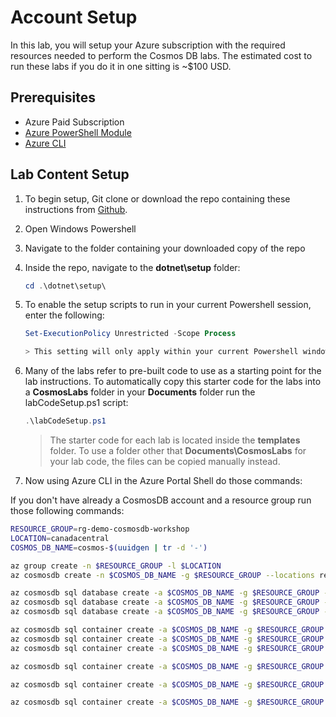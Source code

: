 # Account Setup

In this lab, you will setup your Azure subscription with the required resources needed to perform the Cosmos DB labs. The estimated cost to run these labs if you do it in one sitting is ~$100 USD.

## Prerequisites

- Azure Paid Subscription
- [Azure PowerShell Module](https://docs.microsoft.com/en-us/powershell/azure/install-az-ps)
- [Azure CLI](https://learn.microsoft.com/en-us/cli/azure/install-azure-cli-windows?pivots=winget)

## Lab Content Setup

1. To begin setup, Git clone or download the repo containing these instructions from [Github](https://github.com/AzureCosmosDB/labs).

2. Open Windows Powershell
3. Navigate to the folder containing your downloaded copy of the repo
4. Inside the repo, navigate to the **dotnet\setup** folder:

   ```powershell
   cd .\dotnet\setup\
   ```

5. To enable the setup scripts to run in your current Powershell session, enter the following:

   ```powershell
   Set-ExecutionPolicy Unrestricted -Scope Process

   > This setting will only apply within your current Powershell window.

6. Many of the labs refer to pre-built code to use as a starting point for the lab instructions. To automatically copy this starter code for the labs into a **CosmosLabs** folder in your **Documents** folder run the labCodeSetup.ps1 script:

   ```powershell
   .\labCodeSetup.ps1
   ```

   > The starter code for each lab is located inside the **templates** folder. To use a folder other that **Documents\CosmosLabs** for your lab code, the files can be copied manually instead.

7. Now using Azure CLI in the Azure Portal Shell do those commands:

If you don't have already a CosmosDB account and a resource group run those following commands:

```bash
RESOURCE_GROUP=rg-demo-cosmosdb-workshop
LOCATION=canadacentral
COSMOS_DB_NAME=cosmos-$(uuidgen | tr -d '-')

az group create -n $RESOURCE_GROUP -l $LOCATION
az cosmosdb create -n $COSMOS_DB_NAME -g $RESOURCE_GROUP --locations regionName=$LOCATION failoverPriority=0 
```

```bash
az cosmosdb sql database create -a $COSMOS_DB_NAME -g $RESOURCE_GROUP -n 'NutritionDatabase' --throughput 1000
az cosmosdb sql database create -a $COSMOS_DB_NAME -g $RESOURCE_GROUP -n 'StoreDatabase' --throughput 1000
az cosmosdb sql database create -a $COSMOS_DB_NAME -g $RESOURCE_GROUP -n 'FinancialDatabase' --throughput 1000
```

```bash
az cosmosdb sql container create -a $COSMOS_DB_NAME -g $RESOURCE_GROUP -d 'StoreDatabase' -n 'CartContainer' --partition-key-path '/Item'
az cosmosdb sql container create -a $COSMOS_DB_NAME -g $RESOURCE_GROUP -d 'StoreDatabase' -n 'CartContainerByState' --partition-key-path '/BuyerState'
az cosmosdb sql container create -a $COSMOS_DB_NAME -g $RESOURCE_GROUP -d 'StoreDatabase' -n 'StateSales' --partition-key-path '/State' 
```

```bash
az cosmosdb sql container create -a $COSMOS_DB_NAME -g $RESOURCE_GROUP -d 'NutritionDatabase' -n 'FoodCollection' --partition-key-path '/foodGroup'
```

```bash
az cosmosdb sql container create -a $COSMOS_DB_NAME -g $RESOURCE_GROUP -d 'FinancialDatabase' -n 'PeopleCollection' --partition-key-path '/accountHolder.LastName'

az cosmosdb sql container create -a $COSMOS_DB_NAME -g $RESOURCE_GROUP -d 'FinancialDatabase' -n 'TransactionCollection' --partition-key-path '/costCenter'
```